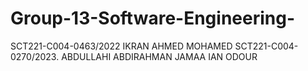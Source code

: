 # Group-13-Software-Engineering-
SCT221-C004-0463/2022  IKRAN AHMED MOHAMED
SCT221-C004-0270/2023.  ABDULLAHI ABDIRAHMAN JAMAA
                        IAN ODOUR 
